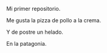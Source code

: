 

Mi primer repositorio.

Me gusta la pizza de pollo a la crema.

Y de postre un helado.

En la patagonia.

